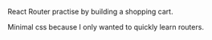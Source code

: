 React Router practise by building a shopping cart.

Minimal css because I only wanted to quickly learn routers.
